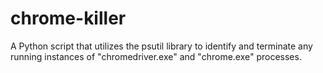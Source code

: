 # chrome-killer
A Python script that utilizes the psutil library to identify and terminate any running instances of "chromedriver.exe" and "chrome.exe" processes.
